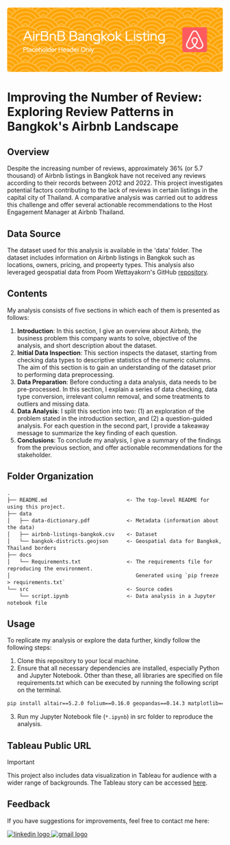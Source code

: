 ![header](header.png)

# Improving the Number of Review: Exploring Review Patterns in Bangkok's Airbnb Landscape
## Overview
Despite the increasing number of reviews, approximately 36% (or 5.7 thousand) of Airbnb listings in Bangkok have not received any reviews according to their records between 2012 and 2022. This project investigates potential factors contributing to the lack of reviews in certain listings in the capital city of Thailand. A comparative analysis was carried out to address this challenge and offer several actionable recommendations to the Host Engagement Manager at Airbnb Thailand.

## Data Source
The dataset used for this analysis is available in the 'data' folder. The dataset includes information on Airbnb listings in Bangkok such as locations, owners, pricing, and propeerty types. This analysis also leveraged geospatial data from Poom Wettayakorn's GitHub [repository](https://github.com/pcrete/gsvloader-demo/blob/master/geojson/Bangkok-districts.geojson).

## Contents
My analysis consists of five sections in which each of them is presented as follows:
1. <b>Introduction</b>: In this section, I give an overview about Airbnb, the business problem this company wants to solve, objective of the analysis, and short description about the dataset. 
2. <b>Initial Data Inspection</b>: This section inspects the dataset, starting from checking data types to descriptive statistics of the numeric columns. The aim of this section is to gain an understanding of the dataset prior to performing data preprocessing. 
3. <b>Data Preparation</b>: Before conducting a data analysis, data needs to be pre-processed. In this section, I explain a series of data checking, data type conversion, irrelevant column removal, and some treatments to outliers and missing data.
4. <b>Data Analysis</b>: I split this section into two: (1) an exploration of the problem stated in the introduction section, and (2) a question-guided analysis. For each question in the second part, I provide a takeaway message to summarize the key finding of each question.
5. <b>Conclusions</b>: To conclude my analysis, I give a summary of the findings from the previous section, and offer actionable recommendations for the stakeholder.

## Folder Organization

    .
    ├── README.md                          <- The top-level README for using this project.
    ├── data
    │   ├── data-dictionary.pdf            <- Metadata (information about the data)
    │   ├── airbnb-listings-bangkok.csv    <- Dataset
    │   └── bangkok-districts.geojson      <- Geospatial data for Bangkok, Thailand borders
    ├── docs
    │   └── Requirements.txt               <- The requirements file for reproducing the environment. 
    │                                         Generated using `pip freeze > requirements.txt`
    └── src                                <- Source codes
        └── script.ipynb                   <- Data analysis in a Jupyter notebook file

## Usage
To replicate my analysis or explore the data further, kindly follow the following steps:
1. Clone this repository to your local machine.
2. Ensure that all necessary dependencies are installed, especially Python and Jupyter Notebook. Other than these, all libraries are specified on file requirements.txt which can be executed by running the following script on the terminal.

```bash
pip install altair==5.2.0 folium==0.16.0 geopandas==0.14.3 matplotlib==3.8.3 numpy==1.24.4 pandas==2.2.1 scipy==1.11.4 seaborn==0.11.0

```
3. Run my Jupyter Notebook file (`*.ipynb`) in src folder to reproduce the analysis.

## Tableau Public URL

> [!important] 
> This project also includes data visualization in Tableau for audience with a wider range of backgrounds. The Tableau story can be accessed [here](www.google.com).

## Feedback
If you have suggestions for improvements, feel free to contact me here:

<a href="https://www.linkedin.com/in/adelia-januarto/" target="_blank">
    <img src="https://raw.githubusercontent.com/maurodesouza/profile-readme-generator/master/src/assets/icons/social/linkedin/default.svg" width="52" height="40" alt="linkedin logo"/>
  </a>
<a href="mailto:januartoadelia@gmail.com" target="_blank">
    <img src="https://raw.githubusercontent.com/maurodesouza/profile-readme-generator/master/src/assets/icons/social/gmail/default.svg"  width="52" height="40" alt="gmail logo"/>
  </a>
